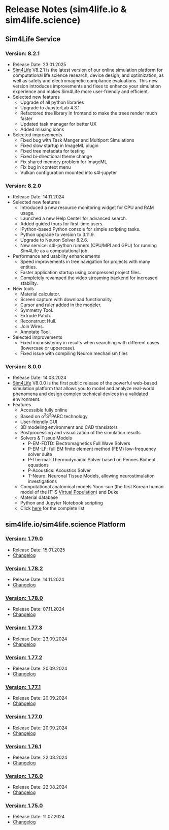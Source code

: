# Release Notes (sim4life.io & sim4life.science)

## Sim4Life Service


### Version: 8.2.1
 - Release Date: 23.01.2025
 - [Sim4Life](https://sim4life.swiss/) V8.2.1 is the latest version of our online simulation platform for computational life science research, device design, and optimization, as well as safety and electromagnetic compliance evaluations. This new version introduces improvements and fixes to enhance your simulation experience and makes Sim4Life more user-friendly and efficient.
 - Selected new features
    - Upgrade of all python libraries
    - Upgrade to JupyterLab 4.3.1
    - Refactored tree library in frontend to make the trees render much faster
    - Updated task manager for better UX
    - Added missing icons
- Selected improvements
    - Fixed bug with Task Manger and Multiport Simulations
    - Fixed slow startup in ImageML plugin
    - Fixed tree metadata for testing
    - Fixed bi-directional theme change
    - Fix shared memory problem for ImageML
    - Fix bug in context menu
    - Vulkan configuration mounted into s4l-jupyter

### Version: 8.2.0
 - Release Date: 14.11.2024
 - Selected new features
    - Introduced a new resource monitoring widget for CPU and RAM usage.
    - Launched a new Help Center for advanced search.
    - Added guided tours for first-time users.
    - IPython-based Python console for simple scripting tasks.
    - Python upgrade to version to 3.11.9.
    - Upgrade to Neuron Solver 8.2.6.
    - New service: s4l-python runners (CPU/MPI and GPU) for running Sim4Life as a computational job.
- Performance and usability enhancements
    - Speed improvements in tree navigation for projects with many entities.
    - Faster application startup using compressed project files.
    - Completely revamped the video streaming backend for increased stability.
- New tools
    - Material calculator.
    - Screen capture with download functionality.
    - Cursor and ruler added in the modeler.
    - Symmetry Tool.
    - Extrude Patch.
    - Reconstruct Hull.
    - Join Wires.
    - Annotate Tool.
- Selected improvements
    - Fixed inconsistency in results when searching with different cases (lowercase or uppercase).
    - Fixed issue with compiling Neuron mechanism files


### Version: 8.0.0
 - Release Date: 14.03.2024
 - [Sim4Life](https://sim4life.swiss/) V8.0.0 is the first public release of the powerful web-based simulation platform that allows you to model and analyze real-world phenomena and design complex technical devices in a validated environment. 
 - Features
    - Accessible fully online
    - Based on o<sup>2</sup>S<sup>2</sup>PARC technology
    - User-friendly GUI
    - 3D modeling environment and CAD translators
    - Postprocessing and visualization of the simulation results 
    - Solvers & Tissue Models
        * P-EM-FDTD: Electromagnetics Full Wave Solvers
        * P-EM-LF: full EM finite element method (FEM) low-frequency solver suite
        * P-Thermal: Thermodynamic Solver based on Pennes Bioheat equations
        * P-Acoustics: Acoustics Solver
        * T-Neuro: Neuronal Tissue Models, allowing neurostimulation investigations
    - Computational anatomical models Yoon-sun (the first Korean human model of the IT'IS [Virtual Population](https://sim4life.swiss/virtual-population)) and Duke
    - Material database
    - Python and Jupyter Notebook scripting
    - Click [here](https://sim4life.swiss/specifications) for the complete list


## sim4life.io/sim4life.science Platform

<h3 id="v1.79.0"><a href="https://github.com/ITISFoundation/osparc-issues/blob/master/release-notes/s4l/v1.79.0.md">Version: 1.79.0</a></h3>
 
 - Release Date: 15.01.2025
 - [Changelog](https://github.com/ITISFoundation/osparc-issues/blob/master/release-notes/s4l/v1.79.0.md) 

<h3 id="v1.78.2"><a href="https://github.com/ITISFoundation/osparc-issues/blob/master/release-notes/s4l/v1.78.2.md">Version: 1.78.2</a></h3>
 
 - Release Date: 14.11.2024
 - [Changelog](https://github.com/ITISFoundation/osparc-issues/blob/master/release-notes/s4l/v1.78.2.md)

<h3 id="v1.78.0"><a href="https://github.com/ITISFoundation/osparc-issues/blob/master/release-notes/s4l/v1.78.0.md">Version: 1.78.0</a></h3>
 
 - Release Date: 07.11.2024
 - [Changelog](https://github.com/ITISFoundation/osparc-issues/blob/master/release-notes/s4l/v1.78.0.md)

<h3 id="v1.77.3"><a href="https://github.com/ITISFoundation/osparc-issues/blob/master/release-notes/s4l/v1.77.3.md">Version: 1.77.3</a></h3>
 
 - Release Date: 23.09.2024
 - [Changelog](https://github.com/ITISFoundation/osparc-issues/blob/master/release-notes/s4l/v1.77.3.md)

<h3 id="v1.77.2"><a href="https://github.com/ITISFoundation/osparc-issues/blob/master/release-notes/s4l/v1.77.2.md">Version: 1.77.2</a></h3>
 
 - Release Date: 20.09.2024
 - [Changelog](https://github.com/ITISFoundation/osparc-issues/blob/master/release-notes/s4l/v1.77.2.md)

<h3 id="v1.77.1"><a href="https://github.com/ITISFoundation/osparc-issues/blob/master/release-notes/s4l/v1.77.1.md">Version: 1.77.1</a></h3>
 
 - Release Date: 20.09.2024
 - [Changelog](https://github.com/ITISFoundation/osparc-issues/blob/master/release-notes/s4l/v1.77.1.md)

<h3 id="v1.77.0"><a href="https://github.com/ITISFoundation/osparc-issues/blob/master/release-notes/s4l/v1.77.0.md">Version: 1.77.0</a></h3>
 
 - Release Date: 20.09.2024
 - [Changelog](https://github.com/ITISFoundation/osparc-issues/blob/master/release-notes/s4l/v1.77.0.md)

<h3 id="v1.76.1"><a href="https://github.com/ITISFoundation/osparc-issues/blob/master/release-notes/s4l/v1.76.1.md">Version: 1.76.1</a></h3>
 
 - Release Date: 22.08.2024
 - [Changelog](https://github.com/ITISFoundation/osparc-issues/blob/master/release-notes/s4l/v1.76.1.md)

<h3 id="v1.76.0"><a href="https://github.com/ITISFoundation/osparc-issues/blob/master/release-notes/s4l/v1.76.0.md">Version: 1.76.0</a></h3>
 
 - Release Date: 22.08.2024
 - [Changelog](https://github.com/ITISFoundation/osparc-issues/blob/master/release-notes/s4l/v1.76.0.md)


<h3 id="v1.75.0"><a href="https://github.com/ITISFoundation/osparc-issues/blob/master/release-notes/s4l/v1.75.0.md">Version: 1.75.0</a></h3>
 
 - Release Date: 11.07.2024
 - [Changelog](https://github.com/ITISFoundation/osparc-issues/blob/master/release-notes/s4l/v1.75.0.md)



